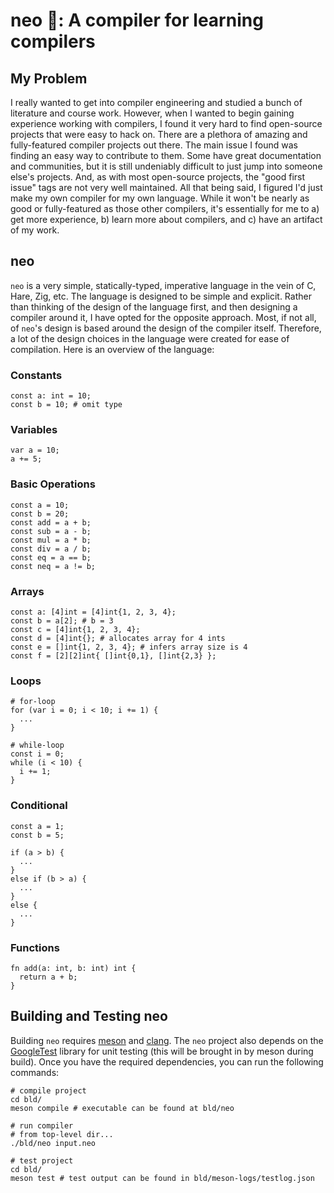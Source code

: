 # neo :seedling:: A compiler for learning compilers

## My Problem
I really wanted to get into compiler engineering and studied a bunch of literature and course work.
However, when I wanted to begin gaining experience working with compilers, I found it very hard
to find open-source projects that were easy to hack on. There are a plethora of amazing and fully-featured
compiler projects out there. The main issue I found was finding an easy way to contribute to them. Some have
great documentation and communities, but it is still undeniably difficult to just jump into someone else's projects.
And, as with most open-source projects, the "good first issue" tags are not very well maintained. All that being said, 
I figured I'd just make my own compiler for my own language. While it won't be nearly as good or fully-featured as those
other compilers, it's essentially for me to a) get more experience, b) learn more about compilers, and c) have an artifact of
my work.

## neo
`neo` is a very simple, statically-typed, imperative language in the vein of C, Hare, Zig, etc. The language is designed to be 
simple and explicit. Rather than thinking of the design of the language first, and then designing a compiler around it, I have
opted for the opposite approach. Most, if not all, of `neo`'s design is based around the design of the compiler itself. Therefore,
a lot of the design choices in the language were created for ease of compilation. Here is an overview of the language:

### Constants
```
const a: int = 10;
const b = 10; # omit type
```

### Variables
```
var a = 10;
a += 5;
```

### Basic Operations
```
const a = 10;
const b = 20;
const add = a + b;
const sub = a - b;
const mul = a * b;
const div = a / b;
const eq = a == b;
const neq = a != b;
```

### Arrays
```
const a: [4]int = [4]int{1, 2, 3, 4};
const b = a[2]; # b = 3
const c = [4]int{1, 2, 3, 4};
const d = [4]int{}; # allocates array for 4 ints
const e = []int{1, 2, 3, 4}; # infers array size is 4
const f = [2][2]int{ []int{0,1}, []int{2,3} };
```

### Loops
```
# for-loop
for (var i = 0; i < 10; i += 1) {
  ...
}

# while-loop
const i = 0;
while (i < 10) {
  i += 1;
}
```

### Conditional
```
const a = 1;
const b = 5;

if (a > b) {
  ...
} 
else if (b > a) {
  ...
}
else {
  ...
}
```

### Functions
```
fn add(a: int, b: int) int {
  return a + b;
}
```


## Building and Testing neo
Building `neo` requires [meson](https://mesonbuild.com/SimpleStart.html) and [clang](https://clang.llvm.org/). The `neo` project also depends on the
[GoogleTest](https://google.github.io/googletest/) library for unit testing (this will be brought in by meson during build).
Once you have the required dependencies, you can run the following commands:
```
# compile project
cd bld/
meson compile # executable can be found at bld/neo

# run compiler
# from top-level dir...
./bld/neo input.neo

# test project
cd bld/
meson test # test output can be found in bld/meson-logs/testlog.json
```
